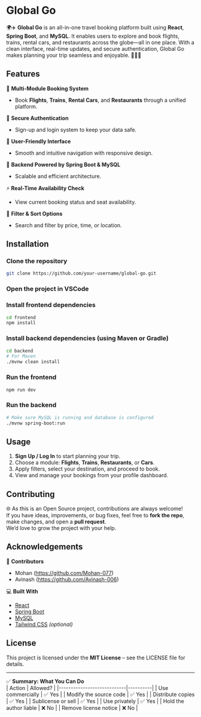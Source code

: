 # Global Go  
🌍✈️ **Global Go** is an all-in-one travel booking platform built using **React**, **Spring Boot**, and **MySQL**. It enables users to explore and book flights, trains, rental cars, and restaurants across the globe—all in one place. With a clean interface, real-time updates, and secure authentication, Global Go makes planning your trip seamless and enjoyable. 🚆🍴🚗

## Features
🛫 **Multi-Module Booking System**  
- Book **Flights**, **Trains**, **Rental Cars**, and **Restaurants** through a unified platform.  

🔐 **Secure Authentication**  
- Sign-up and login system to keep your data safe.  

📱 **User-Friendly Interface**  
- Smooth and intuitive navigation with responsive design.  

💾 **Backend Powered by Spring Boot & MySQL**  
- Scalable and efficient architecture.  

⚡ **Real-Time Availability Check**  
- View current booking status and seat availability.  

🎯 **Filter & Sort Options**  
- Search and filter by price, time, or location.

## Installation

### Clone the repository
```bash
git clone https://github.com/your-username/global-go.git
```

### Open the project in VSCode

### Install frontend dependencies
```bash
cd frontend
npm install
```

### Install backend dependencies (using Maven or Gradle)
```bash
cd backend
# For Maven
./mvnw clean install
```

### Run the frontend
```bash
npm run dev
```

### Run the backend
```bash
# Make sure MySQL is running and database is configured
./mvnw spring-boot:run
```

## Usage
1. **Sign Up / Log In** to start planning your trip.  
2. Choose a module: **Flights**, **Trains**, **Restaurants**, or **Cars**.  
3. Apply filters, select your destination, and proceed to book.  
4. View and manage your bookings from your profile dashboard.

## Contributing
🌐 As this is an Open Source project, contributions are always welcome!  
If you have ideas, improvements, or bug fixes, feel free to **fork the repo**, make changes, and open a **pull request**.  
We’d love to grow the project with your help.

## Acknowledgements

👥 **Contributors**  
- Mohan (https://github.com/Mohan-077)  
- Avinash (https://github.com/Avinash-006) 

💻 **Built With**  
- [React](https://reactjs.org/)  
- [Spring Boot](https://spring.io/projects/spring-boot)  
- [MySQL](https://www.mysql.com/)  
- [Tailwind CSS](https://tailwindcss.com/) *(optional)*  

## License
This project is licensed under the **MIT License** – see the LICENSE file for details.

---

✅ **Summary: What You Can Do**  
| Action                      | Allowed? |
|----------------------------|----------|
| Use commercially           | ✅ Yes   |
| Modify the source code     | ✅ Yes   |
| Distribute copies          | ✅ Yes   |
| Sublicense or sell         | ✅ Yes   |
| Use privately              | ✅ Yes   |
| Hold the author liable     | ❌ No    |
| Remove license notice      | ❌ No    |
